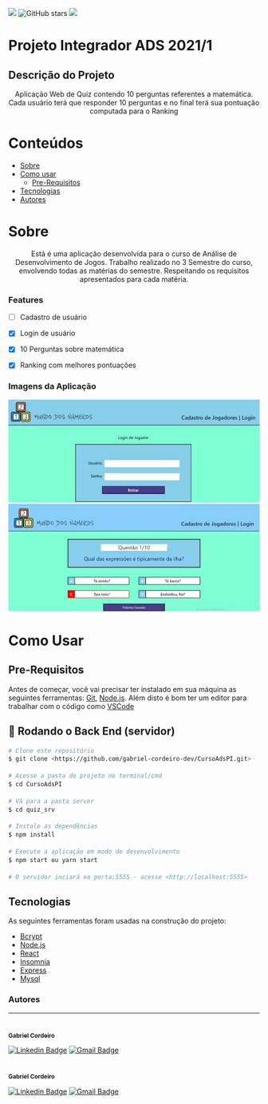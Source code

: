 <img src="https://img.shields.io/badge/MundoDosNumeros-v2.0.1-brightgreen"/> ![GitHub stars](https://img.shields.io/github/stars/gabriel-cordeiro-dev/QuizApp) <img src="https://img.shields.io/badge/Contribuitors-2-red"/>

# Projeto Integrador ADS 2021/1
 ## Descrição do Projeto
<p align="center">Aplicação Web de Quiz contendo 10 perguntas referentes a matemática.
Cada usuário terá que responder 10 perguntas e no final terá sua pontuação computada para o Ranking
</p>

Conteúdos
=================

   * [Sobre](#Sobre)
   * [Como usar](#como-usar)
      * [Pre-Requisitos](#pre-requisitos)
   * [Tecnologias](#Tecnologias)
   * [Autores](#Autores)

# Sobre

<p align="center">
    Está é uma aplicação desenvolvida para o curso de Análise de Desenvolvimento de Jogos.
    Trabalho realizado no 3 Semestre do curso, envolvendo todas as matérias do semestre.
    Respeitando os requisitos apresentados para cada matéria.
</p>


### Features

- [ ] Cadastro de usuário
- [x] Login de usuário
- [x] 10 Perguntas sobre matemática
- [x] Ranking com melhores pontuações


### Imagens da Aplicação

<img src="telaLogin1.png"/>
<img src="telaPerguntas.png"/>

# Como Usar
## Pre-Requisitos

Antes de começar, você vai precisar ter instalado em sua máquina as seguintes ferramentas:
[Git](https://git-scm.com), [Node.js](https://nodejs.org/en/). 
Além disto é bom ter um editor para trabalhar com o código como [VSCode](https://code.visualstudio.com/)

## 🎲 Rodando o Back End (servidor)

```bash
# Clone este repositório
$ git clone <https://github.com/gabriel-cordeiro-dev/CursoAdsPI.git>

# Acesse a pasta do projeto no terminal/cmd
$ cd CursoAdsPI

# Vá para a pasta server
$ cd quiz_srv

# Instale as dependências
$ npm install

# Execute a aplicação em modo de desenvolvimento
$ npm start ou yarn start

# O servidor inciará na porta:5555 - acesse <http://localhost:5555>
```

## Tecnologias

As seguintes ferramentas foram usadas na construção do projeto:

- [Bcrypt](https://www.npmjs.com/package/bcrypt)
- [Node.js](https://nodejs.org/en/)
- [React](https://pt-br.reactjs.org/)
- [Insomnia](https://insomnia.rest/)
- [Express](https://expressjs.com/pt-br/)
- [Mysql](https://www.mysql.com/)


### Autores
---

<a href="https://github.com/gabriel-cordeiro-dev">
 <img style="border-radius: 50%;" src="https://avatars.githubusercontent.com/u/61247355?v=4" width="100px;" alt=""/>
 <br />
 <sub><b>Gabriel Cordeiro</b></sub></a> <a href="https://github.com/gabriel-cordeiro-dev" title="CursoADS"></a>

[![Linkedin Badge](https://img.shields.io/badge/-Gabriel-blue?style=flat-square&logo=Linkedin&logoColor=white&link=https://www.linkedin.com/in/gabriel-cordeiro-033641144/)](https://www.linkedin.com/in/gabriel-cordeiro-033641144/) 
[![Gmail Badge](https://img.shields.io/badge/-gabriel.cord18@gmail.com-c14438?style=flat-square&logo=Gmail&logoColor=white&link=mailto:gabriel.cord18@gmail.com)](mailto:gabriel.cord18@gmail.com)

<a href="https://github.com/pauloegidiocardoso">
 <img style="border-radius: 50%;" src="https://avatars.githubusercontent.com/u/64991125?v=4" width="100px;" alt=""/>
 <br />
 <sub><b>Gabriel Cordeiro</b></sub></a> <a href="https://github.com/pauloegidiocardoso" title="CursoADS"></a>

[![Linkedin Badge](https://img.shields.io/badge/-Paulo-blue?style=flat-square&logo=Linkedin&logoColor=white&link=https://www.linkedin.com/in/paulocardoso65131/)](https://www.linkedin.com/in/paulocardoso65131/) 
[![Gmail Badge](https://img.shields.io/badge/-pauloegidiocardoso@gmail.com-c14438?style=flat-square&logo=Gmail&logoColor=white&link=mailto:pauloegidiocardoso@gmail.com)](mailto:pauloegidiocardoso@gmail.com)
